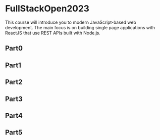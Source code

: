 # FullStackOpen2023

This course will introduce you to modern JavaScript-based web development. The main focus is on building single page applications with ReactJS that use REST APIs built with Node.js.

## Part0

## Part1

## Part2

## Part3

## Part4

## Part5
